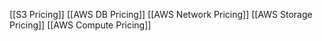 [[S3 Pricing]]
[[AWS DB Pricing]]
[[AWS Network Pricing]]
[[AWS Storage Pricing]]
[[AWS Compute Pricing]]

